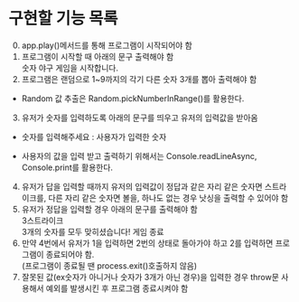 # 구현할 기능 목록

0. app.play()메서드를 통해 프로그램이 시작되어야 함
   <br>
1. 프로그램이 시작할 때 아래의 문구 출력해야 함
   <br/>
   숫자 야구 게임을 시작합니다.
   <br/>
2. 프로그램은 랜덤으로 1~9까지의 각기 다른 숫자 3개를 뽑아 출력해야 함

-   Random 값 추출은 Random.pickNumberInRange()를 활용한다.
    <br/>

3. 유저가 숫자를 입력하도록 아래의 문구를 띄우고 유저의 입력값을 받아옴

-   숫자를 입력해주세요 : 사용자가 입력한 숫자

-   사용자의 값을 입력 받고 출력하기 위해서는 Console.readLineAsync, Console.print를 활용한다.

4. 유저가 답을 입력할 때까지 유저의 입력값이 정답과 같은 자리 같은 숫자면 스트라이크를, 다른 자리 같은 숫자면 볼을, 하나도 없는 경우 낫싱을 출력할 수 있어야 함
   <br/>
5. 유저가 정답을 입력할 경우 아래의 문구를 출력해야 함
   <br/>
   3스트라이크
   <br/>
   3개의 숫자를 모두 맞히셨습니다! 게임 종료
   <br/>
6. 만약 4번에서 유저가 1을 입력하면 2번의 상태로 돌아가야 하고 2를 입력하면 프로그램이 종료되어야 함.
   <br/>
   (프로그램이 종료될 땐 process.exit()호출하지 않음)
   <br/>
7. 잘못된 값(ex숫자가 아니거나 숫자가 3개가 아닌 경우)을 입력한 경우 throw문 사용해서 예외를 발생시킨 후 프로그램 종료시켜야 함
   <br/>
